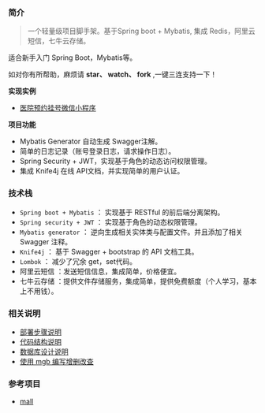### 简介

> 一个轻量级项目脚手架。基于Spring boot + Mybatis, 集成 Redis，阿里云短信，七牛云存储。

适合新手入门 Spring Boot，Mybatis等。

如对你有所帮助，麻烦请 **star、 watch、 fork** ,一键三连支持一下！

**实现实例**

- [医院预约挂号微信小程序](https://github.com/YuJian95/hospital-service)

**项目功能**

- Mybatis Generator 自动生成 Swagger注解。
- 简单的日志记录（账号登录日志，请求操作日志）。
- Spring Security + JWT，实现基于角色的动态访问权限管理。
- 集成 Knife4j 在线 API文档，并实现简单的用户认证。

### 技术栈

- `Spring boot + Mybatis` ： 实现基于 RESTful 的前后端分离架构。
- `Spring security + JWT` ： 实现基于角色的动态权限管理。
- `Mybatis generator` ： 逆向生成相关实体类与配置文件。并且添加了相关 Swagger 注释。
- `Knife4j` ： 基于 Swagger + bootstrap 的 API 文档工具。
- `Lombok` ： 减少了冗余 get，set代码。
- 阿里云短信 ：发送短信信息，集成简单，价格便宜。
- 七牛云存储 ：提供文件存储服务，集成简单，提供免费额度（个人学习，基本上不用钱）。

### 相关说明

- [部署步骤说明](document/deploy.md)
- [代码结构说明](document/code-structure.md)
- [数据库设计说明](document/database-table-structure.md)
- [使用 mgb 编写增删改查](document/add-new-feature.md)

### 参考项目

- [mall](https://github.com/macrozheng/mall)
